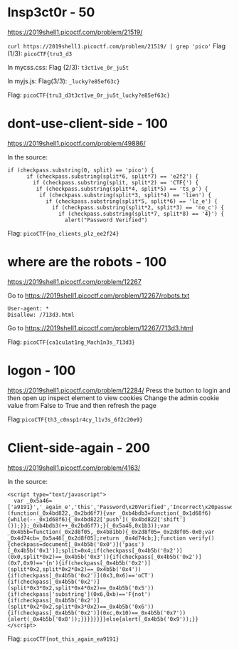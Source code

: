 # Insp3ct0r - 50
https://2019shell1.picoctf.com/problem/21519/

```curl https://2019shell1.picoctf.com/problem/21519/ | grep 'pico'```
Flag (1/3): ```picoCTF{tru3_d3```

In mycss.css:
Flag (2/3): ```t3ct1ve_0r_ju5t```

In myjs.js:
Flag(3/3): ```_lucky?e85ef63c}```

Flag: ```picoCTF{tru3_d3t3ct1ve_0r_ju5t_lucky?e85ef63c}```

# dont-use-client-side - 100

https://2019shell1.picoctf.com/problem/49886/


In the source:
```
if (checkpass.substring(0, split) == 'pico') {
      if (checkpass.substring(split*6, split*7) == 'e2f2') {
        if (checkpass.substring(split, split*2) == 'CTF{') {
         if (checkpass.substring(split*4, split*5) == 'ts_p') {
          if (checkpass.substring(split*3, split*4) == 'lien') {
            if (checkpass.substring(split*5, split*6) == 'lz_e') {
              if (checkpass.substring(split*2, split*3) == 'no_c') {
                if (checkpass.substring(split*7, split*8) == '4}') {
                  alert("Password Verified")
```
Flag: ```picoCTF{no_clients_plz_ee2f24}```

# where are the robots - 100
https://2019shell1.picoctf.com/problem/12267

Go to https://2019shell1.picoctf.com/problem/12267/robots.txt

```
User-agent: *
Disallow: /713d3.html
```

Go to https://2019shell1.picoctf.com/problem/12267/713d3.html

Flag: ```picoCTF{ca1cu1at1ng_Mach1n3s_713d3}```

# logon - 100

https://2019shell1.picoctf.com/problem/12284/
Press the button to login and then open up inspect element to view cookies
Change the admin cookie value from False to True and then refresh the page

Flag:```picoCTF{th3_c0nsp1r4cy_l1v3s_6f2c20e9}```

# Client-side-again - 200
https://2019shell1.picoctf.com/problem/4163/

In the source:
```
<script type="text/javascript">
  var _0x5a46=['a9191}','_again_e','this','Password\x20Verified','Incorrect\x20password','getElementById','value','substring','picoCTF{','not_this'];(function(_0x4bd822,_0x2bd6f7){var _0xb4bdb3=function(_0x1d68f6){while(--_0x1d68f6){_0x4bd822['push'](_0x4bd822['shift']());}};_0xb4bdb3(++_0x2bd6f7);}(_0x5a46,0x1b3));var _0x4b5b=function(_0x2d8f05,_0x4b81bb){_0x2d8f05=_0x2d8f05-0x0;var _0x4d74cb=_0x5a46[_0x2d8f05];return _0x4d74cb;};function verify(){checkpass=document[_0x4b5b('0x0')]('pass')[_0x4b5b('0x1')];split=0x4;if(checkpass[_0x4b5b('0x2')](0x0,split*0x2)==_0x4b5b('0x3')){if(checkpass[_0x4b5b('0x2')](0x7,0x9)=='{n'){if(checkpass[_0x4b5b('0x2')](split*0x2,split*0x2*0x2)==_0x4b5b('0x4')){if(checkpass[_0x4b5b('0x2')](0x3,0x6)=='oCT'){if(checkpass[_0x4b5b('0x2')](split*0x3*0x2,split*0x4*0x2)==_0x4b5b('0x5')){if(checkpass['substring'](0x6,0xb)=='F{not'){if(checkpass[_0x4b5b('0x2')](split*0x2*0x2,split*0x3*0x2)==_0x4b5b('0x6')){if(checkpass[_0x4b5b('0x2')](0xc,0x10)==_0x4b5b('0x7')){alert(_0x4b5b('0x8'));}}}}}}}}else{alert(_0x4b5b('0x9'));}}
</script>
```

Flag: ```picoCTF{not_this_again_ea9191}```

# 
